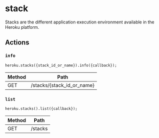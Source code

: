 # stack

Stacks are the different application execution environment available in the Heroku platform.

## Actions

### `info`

`heroku.stacks({stack_id_or_name}).info({callback});`

Method | Path
--- | ---
GET | /stacks/{stack_id_or_name}

### `list`

`heroku.stacks().list({callback});`

Method | Path
--- | ---
GET | /stacks

